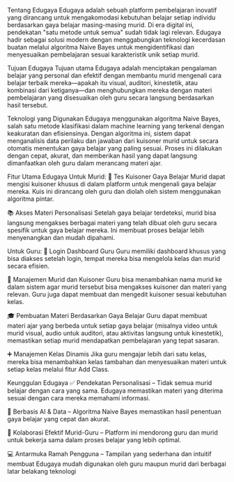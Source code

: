 Tentang Edugaya
Edugaya adalah sebuah platform pembelajaran inovatif yang dirancang untuk mengakomodasi kebutuhan belajar setiap individu berdasarkan gaya belajar masing-masing murid. Di era digital ini, pendekatan "satu metode untuk semua" sudah tidak lagi relevan. Edugaya hadir sebagai solusi modern dengan menggabungkan teknologi kecerdasan buatan melalui algoritma Naive Bayes untuk mengidentifikasi dan menyesuaikan pembelajaran sesuai karakteristik unik setiap murid.

Tujuan Edugaya
Tujuan utama Edugaya adalah menciptakan pengalaman belajar yang personal dan efektif dengan membantu murid mengenali cara belajar terbaik mereka—apakah itu visual, auditori, kinestetik, atau kombinasi dari ketiganya—dan menghubungkan mereka dengan materi pembelajaran yang disesuaikan oleh guru secara langsung berdasarkan hasil tersebut.

Teknologi yang Digunakan
Edugaya menggunakan algoritma Naive Bayes, salah satu metode klasifikasi dalam machine learning yang terkenal dengan keakuratan dan efisiensinya. Dengan algoritma ini, sistem dapat menganalisis data perilaku dan jawaban dari kuisoner murid untuk secara otomatis menentukan gaya belajar yang paling sesuai. Proses ini dilakukan dengan cepat, akurat, dan memberikan hasil yang dapat langsung dimanfaatkan oleh guru dalam merancang materi ajar.

Fitur Utama Edugaya
Untuk Murid:
🧠 Tes Kuisoner Gaya Belajar
Murid dapat mengisi kuisoner khusus di dalam platform untuk mengenali gaya belajar mereka. Kuis ini dirancang oleh guru dan diolah oleh sistem menggunakan algoritma pintar.

📚 Akses Materi Personalisasi
Setelah gaya belajar terdeteksi, murid bisa langsung mengakses berbagai materi yang telah dibuat oleh guru secara spesifik untuk gaya belajar mereka. Ini membuat proses belajar lebih menyenangkan dan mudah dipahami.

Untuk Guru:
🔐 Login Dashboard Guru
Guru memiliki dashboard khusus yang bisa diakses setelah login, tempat mereka bisa mengelola kelas dan murid secara efisien.

📝 Manajemen Murid dan Kuisoner
Guru bisa menambahkan nama murid ke dalam sistem agar murid tersebut bisa mengakses kuisoner dan materi yang relevan. Guru juga dapat membuat dan mengedit kuisoner sesuai kebutuhan kelas.

🎓 Pembuatan Materi Berdasarkan Gaya Belajar
Guru dapat membuat materi ajar yang berbeda untuk setiap gaya belajar (misalnya video untuk murid visual, audio untuk auditori, atau aktivitas langsung untuk kinestetik), memastikan setiap murid mendapatkan pembelajaran yang tepat sasaran.

➕ Manajemen Kelas Dinamis
Jika guru mengajar lebih dari satu kelas, mereka bisa menambahkan kelas tambahan dan menyesuaikan materi untuk setiap kelas melalui fitur Add Class.

Keunggulan Edugaya
✅ Pendekatan Personalisasi – Tidak semua murid belajar dengan cara yang sama. Edugaya memastikan materi yang diterima sesuai dengan cara mereka memahami informasi.

🧠 Berbasis AI & Data – Algoritma Naive Bayes memastikan hasil penentuan gaya belajar yang cepat dan akurat.

🤝 Kolaborasi Efektif Murid-Guru – Platform ini mendorong guru dan murid untuk bekerja sama dalam proses belajar yang lebih optimal.

💻 Antarmuka Ramah Pengguna – Tampilan yang sederhana dan intuitif membuat Edugaya mudah digunakan oleh guru maupun murid dari berbagai latar belakang teknologi
